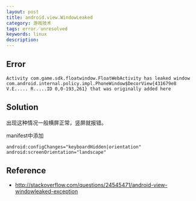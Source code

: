 ```yaml
---
layout: post
title: android.view.WindowLeaked
category: 游戏技术
tags: error／unresolved
keywords: linux
description: 
---	
```



## Error

```
Activity com.game.sdk.floatwindow.FloatWebActivity has leaked window com.android.internal.policy.impl.PhoneWindow$DecorView{431679e8 V.E..... R.....ID 0,0-193,261} that was originally added here
```

## Solution

出现这种情况一般横屏正常，竖屏就报错。

manifest中添加

```
android:configChanges="keyboardHidden|orientation"
android:screenOrientation="landscape"
```

## Reference

* <http://stackoverflow.com/questions/24545471/android-view-windowleaked-exception>